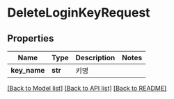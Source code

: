 # DeleteLoginKeyRequest

## Properties
Name | Type | Description | Notes
------------ | ------------- | ------------- | -------------
**key_name** | **str** | 키명 | 

[[Back to Model list]](../README.md#documentation-for-models) [[Back to API list]](../README.md#documentation-for-api-endpoints) [[Back to README]](../README.md)


